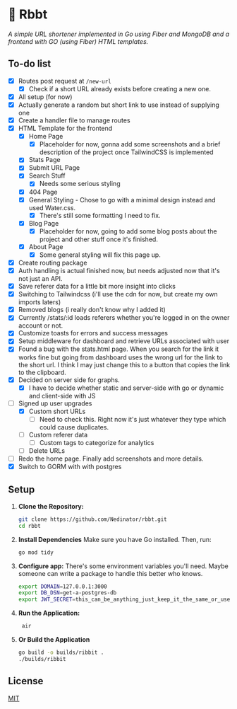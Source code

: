 # 🐸 Rbbt

_A simple URL shortener implemented in Go using Fiber and MongoDB and a frontend with GO (using Fiber) HTML templates._

## To-do list

- [x] Routes post request at `/new-url`
  - [x] Check if a short URL already exists before creating a new one.
- [x] All setup (for now)
- [x] Actually generate a random but short link to use instead of supplying one
- [x] Create a handler file to manage routes
- [x] HTML Template for the frontend
  - [x] Home Page
    - [x] Placeholder for now, gonna add some screenshots and a brief description of the project once TailwindCSS is implemented
  - [x] Stats Page
  - [x] Submit URL Page
  - [x] Search Stuff
    - [x] Needs some serious styling
  - [x] 404 Page
  - [x] General Styling - Chose to go with a minimal design instead and used Water.css.
    - [x] There's still some formatting I need to fix.
  - [x] Blog Page
    - [x] Placeholder for now, going to add some blog posts about the project and other stuff once it's finished.
  - [x] About Page
    - [x] Some general styling will fix this page up.
- [x] Create routing package
- [x] Auth handling is actual finished now, but needs adjusted now that it's not just an API.
- [x] Save referer data for a little bit more insight into clicks
- [x] Switching to Tailwindcss (i'll use the cdn for now, but create my own imports laters)
- [x] Removed blogs (i really don't know why I added it)
- [x] Currently /stats/:id loads referers whether you're logged in on the owner account or not.
- [x] Customize toasts for errors and success messages
- [x] Setup middleware for dashboard and retrieve URLs associated with user
- [x] Found a bug with the stats.html page. When you search for the link it works fine but going from dashboard uses the wrong url for the link to the short url. I think I may just change this to a button that copies the link to the clipboard.
- [x] Decided on server side for graphs.
  - [x] I have to decide whether static and server-side with go or dynamic and client-side with JS
- [ ] Signed up user upgrades
  - [x] Custom short URLs
    - [ ] Need to check this. Right now it's just whatever they type which could cause duplicates.
  - [ ] Custom referer data
    - [ ] Custom tags to categorize for analytics
  - [ ] Delete URLs
- [ ] Redo the home page. Finally add screenshots and more details.
- [x] Switch to GORM with with postgres

## Setup

1. **Clone the Repository:**

   ```bash
   git clone https://github.com/Nedinator/rbbt.git
   cd rbbt
   ```

2. **Install Dependencies**
   Make sure you have Go installed. Then, run:

   ```bash
   go mod tidy
   ```

3. **Configure app:**
   There's some environment variables you'll need. Maybe someone can write a package to handle this better who knows.

   ```bash
   export DOMAIN=127.0.0.1:3000
   export DB_DSN=get-a-postgres-db
   export JWT_SECRET=this_can_be_anything_just_keep_it_the_same_or_users_cant_login
   ```

4. **Run the Application:**

   ```bash
    air
   ```

5. **Or Build the Application**

   ```bash
   go build -o builds/ribbit .
   ./builds/ribbit
   ```

## License

[MIT](https://choosealicense.com/licenses/mit/)

```

```
